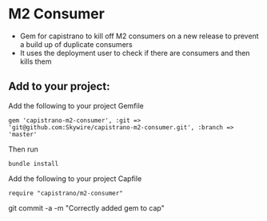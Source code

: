 # M2 Consumer

- Gem for capistrano to kill off M2 consumers on a new release to prevent a build up of duplicate consumers
- It uses the deployment user to check if there are consumers and then kills them

## Add to your project:

Add the following to your project Gemfile

~~~
gem 'capistrano-m2-consumer', :git => 'git@github.com:Skywire/capistrano-m2-consumer.git', :branch => 'master'
~~~

Then run 

~~~
bundle install
~~~

Add the following to your project Capfile

~~~
require "capistrano/m2-consumer"
~~~

 git commit -a -m "Correctly added gem to cap"
